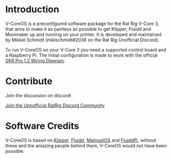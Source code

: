 # Introduction
V-CoreOS is a preconfigured software package for the Rat Rig V-Core 3, that aims to make it as painless as possible to get Klipper, Fluidd and Moonraker up and running on your printer. It is developed and maintained by Mikkel Schmidt (miklschmidt#2036 on the Rat Rig Unofficial Discord).

To run V-CoreOS on your V-Core 3 you need a supported control board and a Raspberry Pi. The initial configuration is made to work with the official [SKR Pro 1.2 Wiring Diagram](https://v-core.ratrig.com/electronics/#skr-pro-12).

# Contribute
Join the discussion on discord!

<a href="https://discord.gg/D62e8XNeYa" class="button">Join the Unnofficial RatRig Discord Community</a>
# Software Credits

V-CoreOS is based on [Klipper](https://www.klipper3d.org/), [Fluidd](https://docs.fluidd.xyz/), [MainsailOS](https://github.com/raymondh2/MainsailOS) and [FluiddPi](https://github.com/cadriel/FluiddPI), without these and the amazing people behind them, V-CoreOS would not have been possible.
